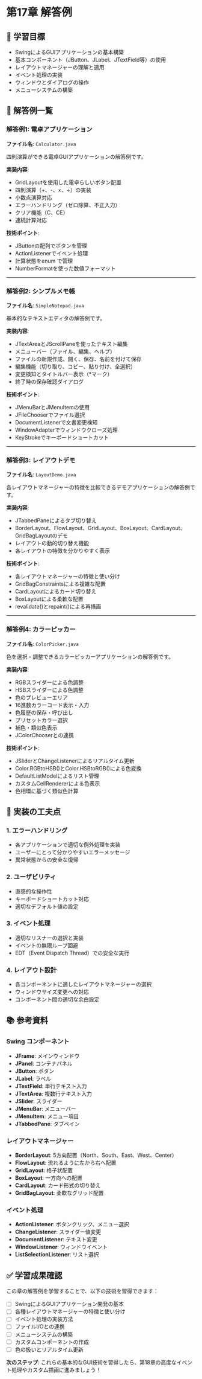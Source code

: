 # 第17章 解答例

## 🎯 学習目標
- SwingによるGUIアプリケーションの基本構築
- 基本コンポーネント（JButton、JLabel、JTextField等）の使用
- レイアウトマネージャーの理解と適用
- イベント処理の実装
- ウィンドウとダイアログの操作
- メニューシステムの構築

## 📝 解答例一覧

### 解答例1: 電卓アプリケーション
**ファイル名**: `Calculator.java`

四則演算ができる電卓GUIアプリケーションの解答例です。

**実装内容**:
- GridLayoutを使用した電卓らしいボタン配置
- 四則演算（+、-、×、÷）の実装
- 小数点演算対応
- エラーハンドリング（ゼロ除算、不正入力）
- クリア機能（C、CE）
- 連続計算対応

**技術ポイント**:
- JButtonの配列でボタンを管理
- ActionListenerでイベント処理
- 計算状態をenum で管理
- NumberFormatを使った数値フォーマット

---

### 解答例2: シンプルメモ帳
**ファイル名**: `SimpleNotepad.java`

基本的なテキストエディタの解答例です。

**実装内容**:
- JTextAreaとJScrollPaneを使ったテキスト編集
- メニューバー（ファイル、編集、ヘルプ）
- ファイルの新規作成、開く、保存、名前を付けて保存
- 編集機能（切り取り、コピー、貼り付け、全選択）
- 変更検知とタイトルバー表示（*マーク）
- 終了時の保存確認ダイアログ

**技術ポイント**:
- JMenuBarとJMenuItemの使用
- JFileChooserでファイル選択
- DocumentListenerで文書変更検知
- WindowAdapterでウィンドウクローズ処理
- KeyStrokeでキーボードショートカット

---

### 解答例3: レイアウトデモ
**ファイル名**: `LayoutDemo.java`

各レイアウトマネージャーの特徴を比較できるデモアプリケーションの解答例です。

**実装内容**:
- JTabbedPaneによるタブ切り替え
- BorderLayout、FlowLayout、GridLayout、BoxLayout、CardLayout、GridBagLayoutのデモ
- レイアウトの動的切り替え機能
- 各レイアウトの特徴を分かりやすく表示

**技術ポイント**:
- 各レイアウトマネージャーの特徴と使い分け
- GridBagConstraintsによる複雑な配置
- CardLayoutによるカード切り替え
- BoxLayoutによる柔軟な配置
- revalidate()とrepaint()による再描画

---

### 解答例4: カラーピッカー
**ファイル名**: `ColorPicker.java`

色を選択・調整できるカラーピッカーアプリケーションの解答例です。

**実装内容**:
- RGBスライダーによる色調整
- HSBスライダーによる色調整
- 色のプレビューエリア
- 16進数カラーコード表示・入力
- 色履歴の保存・呼び出し
- プリセットカラー選択
- 補色・類似色表示
- JColorChooserとの連携

**技術ポイント**:
- JSliderとChangeListenerによるリアルタイム更新
- Color.RGBtoHSB()とColor.HSBtoRGB()による色変換
- DefaultListModelによるリスト管理
- カスタムCellRendererによる色表示
- 色相環に基づく類似色計算

## 🔧 実装の工夫点

### 1. エラーハンドリング
- 各アプリケーションで適切な例外処理を実装
- ユーザーにとって分かりやすいエラーメッセージ
- 異常状態からの安全な復帰

### 2. ユーザビリティ
- 直感的な操作性
- キーボードショートカット対応
- 適切なデフォルト値の設定

### 3. イベント処理
- 適切なリスナーの選択と実装
- イベントの無限ループ回避
- EDT（Event Dispatch Thread）での安全な実行

### 4. レイアウト設計
- 各コンポーネントに適したレイアウトマネージャーの選択
- ウィンドウサイズ変更への対応
- コンポーネント間の適切な余白設定

## 📚 参考資料

### Swing コンポーネント
- **JFrame**: メインウィンドウ
- **JPanel**: コンテナパネル
- **JButton**: ボタン
- **JLabel**: ラベル
- **JTextField**: 単行テキスト入力
- **JTextArea**: 複数行テキスト入力
- **JSlider**: スライダー
- **JMenuBar**: メニューバー
- **JMenuItem**: メニュー項目
- **JTabbedPane**: タブペイン

### レイアウトマネージャー
- **BorderLayout**: 5方向配置（North、South、East、West、Center）
- **FlowLayout**: 流れるように左から右へ配置
- **GridLayout**: 格子状配置
- **BoxLayout**: 一方向への配置
- **CardLayout**: カード形式の切り替え
- **GridBagLayout**: 柔軟なグリッド配置

### イベント処理
- **ActionListener**: ボタンクリック、メニュー選択
- **ChangeListener**: スライダー値変更
- **DocumentListener**: テキスト変更
- **WindowListener**: ウィンドウイベント
- **ListSelectionListener**: リスト選択

## ✅ 学習成果確認

この章の解答例を学習することで、以下の技術を習得できます：

- [ ] SwingによるGUIアプリケーション開発の基本
- [ ] 各種レイアウトマネージャーの特徴と使い分け
- [ ] イベント処理の実装方法
- [ ] ファイルI/Oとの連携
- [ ] メニューシステムの構築
- [ ] カスタムコンポーネントの作成
- [ ] 色の扱いとリアルタイム更新

**次のステップ**: これらの基本的なGUI技術を習得したら、第18章の高度なイベント処理やカスタム描画に進みましょう！